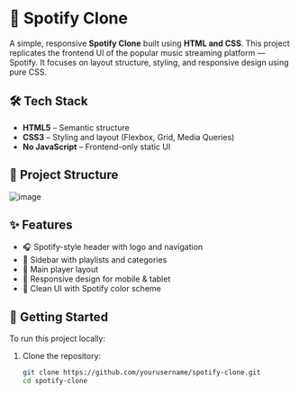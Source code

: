 # 🎵 Spotify Clone

A simple, responsive **Spotify Clone** built using **HTML and CSS**. This project replicates the frontend UI of the popular music streaming platform — Spotify. It focuses on layout structure, styling, and responsive design using pure CSS.


## 🛠️ Tech Stack

- **HTML5** – Semantic structure
- **CSS3** – Styling and layout (Flexbox, Grid, Media Queries)
- **No JavaScript** – Frontend-only static UI

## 📂 Project Structure
![image](https://github.com/user-attachments/assets/4843617b-0208-4128-ace5-963a968e1859)

## ✨ Features

- 🎧 Spotify-style header with logo and navigation
- 📂 Sidebar with playlists and categories
- 🎵 Main player layout
- 📱 Responsive design for mobile & tablet
- 🎨 Clean UI with Spotify color scheme

## 🚀 Getting Started

To run this project locally:

1. Clone the repository:
   ```bash
   git clone https://github.com/yourusername/spotify-clone.git
   cd spotify-clone

